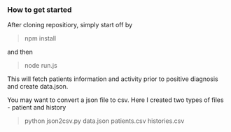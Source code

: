 ### How to get started

After cloning repositiory, simply start off by
> npm install

and then
> node run.js

This will fetch patients information and activity prior to positive diagnosis and create data.json.

You may want to convert a json file to csv.  Here I created two types of files - patient and history 
> python json2csv.py data.json patients.csv histories.csv
